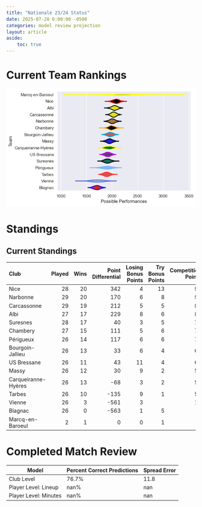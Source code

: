```yaml
---  
title: "Nationale 23/24 Status"  
date: 2025-07-28 6:00:00 -0500  
categories: model review projection  
layout: article  
aside:  
    toc: true  
---
```

# Current Team Rankings


![Club Rankings](plots/rankings_Nationale_2324.png)
# Standings

## Current Standings


| Club                |   Played |   Wins |   Point Differential |   Losing Bonus Points |   Try Bonus Points |   Competition Points |
|:--------------------|---------:|-------:|---------------------:|----------------------:|-------------------:|---------------------:|
| Nice                |       28 |     20 |                  342 |                     4 |                 13 |                   99 |
| Narbonne            |       29 |     20 |                  170 |                     6 |                  8 |                   94 |
| Carcassonne         |       29 |     19 |                  212 |                     5 |                  5 |                   88 |
| Albi                |       27 |     17 |                  229 |                     8 |                  6 |                   82 |
| Suresnes            |       28 |     17 |                   40 |                     3 |                  5 |                   76 |
| Chambery            |       27 |     15 |                  111 |                     5 |                  6 |                   75 |
| Périgueux           |       26 |     14 |                  117 |                     6 |                  6 |                   70 |
| Bourgoin-Jallieu    |       26 |     13 |                   33 |                     6 |                  4 |                   64 |
| US Bressane         |       26 |     11 |                   43 |                    11 |                  4 |                   61 |
| Massy               |       26 |     12 |                   30 |                     9 |                  2 |                   59 |
| Carqueiranne-Hyères |       26 |     13 |                  -68 |                     3 |                  2 |                   59 |
| Tarbes              |       26 |     10 |                 -135 |                     9 |                  1 |                   50 |
| Vienne              |       26 |      3 |                 -561 |                     3 |                    |                   15 |
| Blagnac             |       26 |      0 |                 -563 |                     1 |                  5 |                    6 |
| Marcq-en-Baroeul    |        2 |      1 |                    0 |                     0 |                  1 |                    5 |



# Completed Match Review


| Model | Percent Correct Predictions | Spread Error |
| ------ | ------ | ------ |
| Club Level | 76.7% | 11.8 |
| Player Level: Lineup | nan% | nan |
| Player Level: Minutes | nan% | nan |

